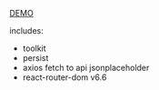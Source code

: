[DEMO](https://ernestofernandezua.github.io/template_react_ts)

includes:
  - toolkit
  - persist
  - axios fetch to api jsonplaceholder
  - react-router-dom v6.6
  